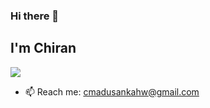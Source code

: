 ### Hi there 👋

## I'm Chiran

![](https://komarev.com/ghpvc/?username=cmadusankahw)

- 📫 Reach me: cmadusankahw@gmail.com


<!--
**cmadusankahw/cmadusankahw** is a ✨ _special_ ✨ repository because its `README.md` (this file) appears on your GitHub profile.

Here are some ideas to get you started:

- 🔭 I’m currently working on ...
- 🌱 I’m currently learning ...
- 👯 I’m looking to collaborate on ...
- 🤔 I’m looking for help with ...
- 💬 Ask me about ...
- 📫 How to reach me: ...
- 😄 Pronouns: ...
- ⚡ Fun fact: ...
-->
